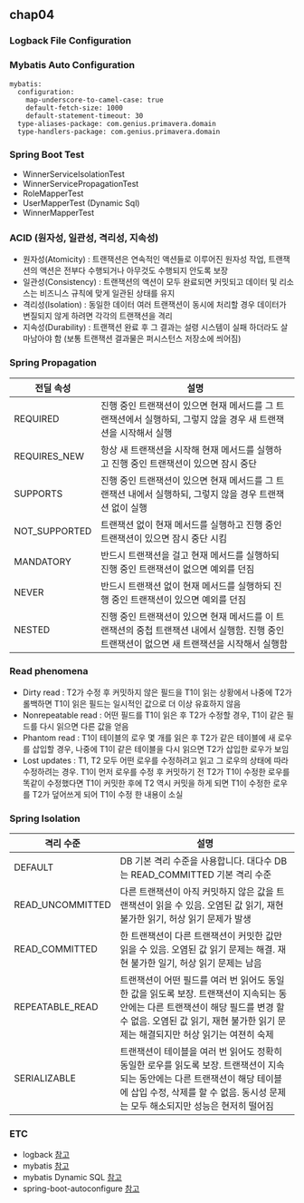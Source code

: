 ## chap04

### Logback File Configuration

### Mybatis Auto Configuration
```
mybatis:
  configuration:
    map-underscore-to-camel-case: true
    default-fetch-size: 1000
    default-statement-timeout: 30
  type-aliases-package: com.genius.primavera.domain
  type-handlers-package: com.genius.primavera.domain
```

### Spring Boot Test
* WinnerServiceIsolationTest
* WinnerServicePropagationTest
* RoleMapperTest
* UserMapperTest (Dynamic Sql)
* WinnerMapperTest

### ACID (원자성, 일관성, 격리성, 지속성)
* 원자성(Atomicity) : 트랜잭션은 연속적인 액션들로 이루어진 원자성 작업, 트랜잭션의 액션은 전부다 수행되거나 아무것도 수행되지 안도록 보장 
* 일관성(Consistency) : 트랜잭션의 액션이 모두 완료되면 커밋되고 데이터 및 리소스는 비즈니스 규칙에 맞게 일관된 상태를 유지
* 격리성(Isolation) : 동일한 데이터 여러 트랜잭션이 동시에 처리할 경우 데이터가 변질되지 않게 하려면 각각의 트랜잭션을 격리
* 지속성(Durability) : 트랜잭션 완료 후 그 결과는 설령 시스템이 실패 하더라도 살마남아야 함 (보통 트랜잭션 결과물은 퍼시스턴스 저장소에 씌어짐)

### Spring Propagation
| 전딜 속성 | 설명 |
|---|---|
| REQUIRED | 진행 중인 트랜잭션이 있으면 현재 메서드를 그 트랜잭션에서 실행하되, 그렇지 않을 경우 새 트랜잭션을 시작해서 실행 |
| REQUIRES_NEW | 항상 새 트랜잭션을 시작해 현재 메서드를 실행하고 진행 중인 트랜잭션이 있으면 잠시 중단 |
| SUPPORTS | 진행 중인 트랜잭션이 있으면 현재 메서드를 그 트랜잭션 내에서 실행하되, 그렇지 않을 경우 트랜잭션 없이 실행 |
| NOT_SUPPORTED | 트랜잭션 없이 현재 메서드를 실행하고 진행 중인 트랜잭션이 있으면 잠시 중단 시킴 |
| MANDATORY | 반드시 트랜잭션을 걸고 현재 메서드를 실행하되 진행 중인 트랜잭션이 없으면 예외를 던짐 |
| NEVER | 반드시 트랜잭션 없이 현재 메서드를 실행하되 진행 중인 트랜잭션이 있으면 예외를 던짐 |
| NESTED | 진행 중인 트랜잭션이 있으면 현재 메서드를 이 트랜잭션의 중첩 트랜잭션 내에서 실행함. 진행 중인 트랜잭션이 없으면 새 트랜잭션을 시작해서 실행함 |

### Read phenomena
* Dirty read : T2가 수정 후 커밋하지 않은 필드을 T1이 읽는 상황에서 나중에 T2가 롤백하면 T1이 읽은 필드는 일시적인 값으로 더 이상 유효하지 않음
* Nonrepeatable read : 어떤 필드를 T1이 읽은 후 T2가 수정할 경우, T1이 같은 필드를 다시 읽으면 다른 값을 얻음 
* Phantom read : T1이 테이블의 로우 몇 개를 읽은 후 T2가 같은 테이블에 새 로우를 삽입할 경우, 나중에 T1이 같은 테이블을 다시 읽으면 T2가 삽입한 로우가 보임
* Lost updates : T1, T2 모두 어떤 로우를 수정하려고 읽고 그 로우의 상태에 따라 수정하려는 경우. T1이 먼저 로우를 수정 후 커밋하기 전 T2가 T1이 수정한 로우를 똑같이 수정했다면 T1이 커밋한 후에 T2 역시 커밋을 하게 되면 T1이 수정한 로우를 T2가 덮어쓰게 되어 T1이 수정 한 내용이 소실

### Spring Isolation

| 격리 수준 | 설명 |
|---|---|
| DEFAULT | DB 기본 격리 수준을 사용합니다. 대다수 DB는 READ_COMMITTED 기본 격리 수준|
| READ_UNCOMMITTED | 다른 트랜잭션이 아직 커밋하지 않은 값을 트랜잭션이 읽을 수 있음. 오염된 값 읽기, 재현 불가한 읽기, 허상 읽기 문제가 발생 |
| READ_COMMITTED | 한 트랜잭션이 다른 트랜잭션이 커밋한 값만 읽을 수 있음. 오염된 값 읽기 문제는 해결. 재현 불가한 일기, 허상 읽기 문제는 남음 |
| REPEATABLE_READ | 트랜잭션이 어떤 필드를 여러 번 읽어도 동일한 값을 읽도록 보장. 트랜잭션이 지속되는 동안에는 다른 트랜잭션이 해당 필드를 변경 할 수 없음. 오염된 값 읽기, 재현 불가한 읽기 문제는 해결되지만 허상 읽기는 여젼히 숙제 |
| SERIALIZABLE | 트랜잭션이 테이블을 여러 번 읽어도 정확히 동일한 로우를 읽도록 보장. 트랜잭션이 지속되는 동안에는 다른 트랜잭션이 해당 테이블에 삽입 수정, 삭제를 할 수 없음. 동시성 문제는 모두 해소되지만 성능은 현저히 떨어짐 |

### ETC
* logback [참고](https://logback.qos.ch/)
* mybatis [참고](http://www.mybatis.org/mybatis-3/)
* mybatis Dynamic SQL [참고](http://www.mybatis.org/mybatis-dynamic-sql/docs/introduction.html)
* spring-boot-autoconfigure [참고](http://www.mybatis.org/spring-boot-starter/mybatis-spring-boot-autoconfigure/)
